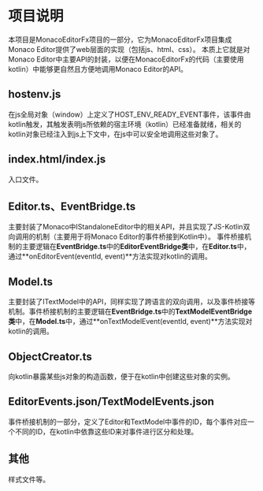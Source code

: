 # 项目说明
本项目是MonacoEditorFx项目的一部分，它为MonacoEditorFx项目集成Monaco Editor提供了web层面的实现（包括js、html、css）。
本质上它就是对Monaco Editor中主要API的封装，以便在MonacoEditorFx的代码（主要使用kotlin）中能够更自然且方便地调用Monaco Editor的API。

## hostenv.js
在js全局对象（window）上定义了HOST_ENV_READY_EVENT事件，该事件由kotlin触发，其触发表明js所依赖的宿主环境（kotlin）已经准备就绪，相关的kotlin对象已经注入到js上下文中，在js中可以安全地调用这些对象了。

## index.html/index.js
入口文件。

## Editor.ts、EventBridge.ts
主要封装了Monaco中IStandaloneEditor中的相关API，并且实现了JS-Kotlin双向调用的机制（主要用于将Monaco Editor的事件桥接到Kotlin中）。
事件桥接机制的主要逻辑在**EventBridge.ts**中的**EditorEventBridge类**中，在**Editor.ts**中，通过**onEditorEvent(eventId, event)**方法实现对kotlin的调用。

## Model.ts
主要封装了ITextModel中的API，同样实现了跨语言的双向调用，以及事件桥接等机制。事件桥接机制的主要逻辑在**EventBridge.ts**中的**TextModelEventBridge类**中，在**Model.ts**中，通过**onTextModelEvent(eventId, event)**方法实现对kotlin的调用。

## ObjectCreator.ts
向kotlin暴露某些js对象的构造函数，便于在kotlin中创建这些对象的实例。

## EditorEvents.json/TextModelEvents.json
事件桥接机制的一部分，定义了Editor和TextModel中事件的ID，每个事件对应一个不同的ID，在kotlin中依靠这些ID来对事件进行区分和处理。

## 其他
样式文件等。